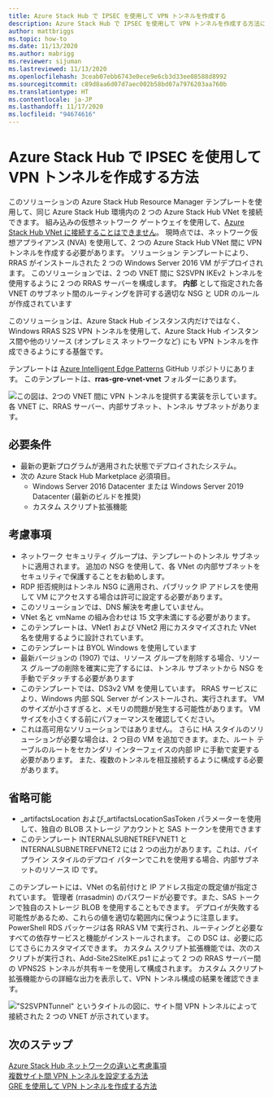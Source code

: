 ```yaml
---
title: Azure Stack Hub で IPSEC を使用して VPN トンネルを作成する
description: Azure Stack Hub で IPSEC を使用して VPN トンネルを作成する方法について説明します。
author: mattbriggs
ms.topic: how-to
ms.date: 11/13/2020
ms.author: mabrigg
ms.reviewer: sijuman
ms.lastreviewed: 11/13/2020
ms.openlocfilehash: 3ceab07ebb6743e0ece9e6cb3d33ee08588d8992
ms.sourcegitcommit: c89d8aa6d07d7aec002b58bd07a7976203aa760b
ms.translationtype: HT
ms.contentlocale: ja-JP
ms.lasthandoff: 11/17/2020
ms.locfileid: "94674616"
---
```

# <a name="how-to-create-a-vpn-tunnel-using-ipsec--in-azure-stack-hub"></a>Azure Stack Hub で IPSEC を使用して VPN トンネルを作成する方法

このソリューションの Azure Stack Hub Resource Manager テンプレートを使用して、同じ Azure Stack Hub 環境内の 2 つの Azure Stack Hub VNet を接続できます。 組み込みの仮想ネットワーク ゲートウェイを使用して、[Azure Stack Hub VNet に接続することはできません](./azure-stack-network-differences.md)。 現時点では、ネットワーク仮想アプライアンス (NVA) を使用して、2 つの Azure Stack Hub VNet 間に VPN トンネルを作成する必要があります。 ソリューション テンプレートにより、RRAS がインストールされた 2 つの Windows Server 2016 VM がデプロイされます。 このソリューションでは、2 つの VNET 間に S2SVPN IKEv2 トンネルを使用するように 2 つの RRAS サーバーを構成します。 **内部** として指定された各 VNET のサブネット間のルーティングを許可する適切な NSG と UDR のルールが作成されています 

このソリューションは、Azure Stack Hub インスタンス内だけではなく、Windows RRAS S2S VPN トンネルを使用して、Azure Stack Hub インスタンス間や他のリソース (オンプレミス ネットワークなど) にも VPN トンネルを作成できるようにする基盤です。

テンプレートは [Azure Intelligent Edge Patterns](https://github.com/Azure-Samples/azure-intelligent-edge-patterns) GitHub リポジトリにあります。 このテンプレートは、**rras-gre-vnet-vnet** フォルダーにあります。 

![この図は、2つの VNET 間に VPN トンネルを提供する実装を示しています。 各 VNET に、RRAS サーバー、内部サブネット、トンネル サブネットがあります。](./media/azure-stack-network-howto-vpn-tunnel-ipsec/overview.png)

## <a name="requirements"></a>必要条件

- 最新の更新プログラムが適用された状態でデプロイされたシステム。 
- 次の Azure Stack Hub Marketplace 必須項目。
    -  Windows Server 2016 Datacenter または Windows Server 2019 Datacenter (最新のビルドを推奨)
    -  カスタム スクリプト拡張機能

## <a name="things-to-consider"></a>考慮事項

- ネットワーク セキュリティ グループは、テンプレートのトンネル サブネットに適用されます。  追加の NSG を使用して、各 VNet の内部サブネットをセキュリティで保護することをお勧めします。
- RDP 拒否規則はトンネル NSG に適用され、パブリック IP アドレスを使用して VM にアクセスする場合は許可に設定する必要があります。
- このソリューションでは、DNS 解決を考慮していません。
- VNet 名と vmName の組み合わせは 15 文字未満にする必要があります。
- このテンプレートは、VNet1 および VNet2 用にカスタマイズされた VNet 名を使用するように設計されています。
- このテンプレートは BYOL Windows を使用しています
- 最新バージョンの (1907) では、リソース グループを削除する場合、リソース グループの削除を確実に完了するには、トンネル サブネットから NSG を手動でデタッチする必要があります
- このテンプレートでは、DS3v2 VM を使用しています。  RRAS サービスにより、Windows 内部 SQL Server がインストールされ、実行されます。  VM のサイズが小さすぎると、メモリの問題が発生する可能性があります。  VM サイズを小さくする前にパフォーマンスを確認してください。
- これは高可用なソリューションではありません。  さらに HA スタイルのソリューションが必要な場合は、2 つ目の VM を追加できます。また、ルート テーブルのルートをセカンダリ インターフェイスの内部 IP に手動で変更する必要があります。  また、複数のトンネルを相互接続するように構成する必要があります。

## <a name="optional"></a>省略可能

- _artifactsLocation および_artifactsLocationSasToken パラメーターを使用して、独自の BLOB ストレージ アカウントと SAS トークンを使用できます
- このテンプレート INTERNALSUBNETREFVNET1 と INTERNALSUBNETREFVNET2 には 2 つの出力があります。これは、パイプライン スタイルのデプロイ パターンでこれを使用する場合、内部サブネットのリソース ID です。

このテンプレートには、VNet の名前付けと IP アドレス指定の既定値が指定されています。  管理者 (rrasadmin) のパスワードが必要です。また、SAS トークンで独自のストレージ BLOB を使用することもできます。  デプロイが失敗する可能性があるため、これらの値を適切な範囲内に保つように注意します。  PowerShell RDS パッケージは各 RRAS VM で実行され、ルーティングと必要なすべての依存サービスと機能がインストールされます。  この DSC は、必要に応じてさらにカスタマイズできます。  カスタム スクリプト拡張機能では、次のスクリプトが実行され、Add-Site2SiteIKE.ps1 によって 2 つの RRAS サーバー間の VPNS2S トンネルが共有キーを使用して構成されます。  カスタム スクリプト拡張機能からの詳細な出力を表示して、VPN トンネル構成の結果を確認できます。

!["S2SVPNTunnel" というタイトルの図に、サイト間 VPN トンネルによって接続された 2 つの VNET が示されています。](./media/azure-stack-network-howto-vpn-tunnel-ipsec/s2svpntunnel.svg)

## <a name="next-steps"></a>次のステップ

[Azure Stack Hub ネットワークの違いと考慮事項](azure-stack-network-differences.md)  
[複数サイト間 VPN トンネルを設定する方法](network-howto-vpn-tunnel.md)  
[GRE を使用して VPN トンネルを作成する方法](network-howto-vpn-tunnel-gre.md)
